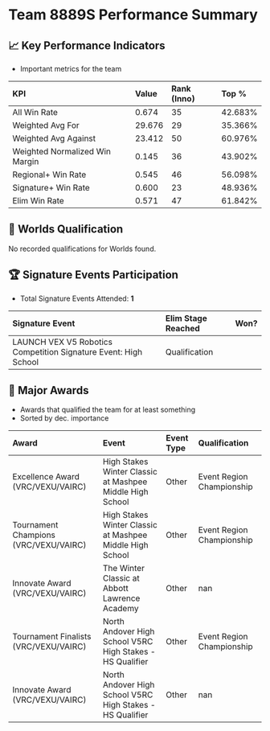 # Team 8889S Performance Summary

## 📈 Key Performance Indicators
- Important metrics for the team

| KPI | Value | Rank (Inno) | Top % |
|:---|:-----|:----|:-----|
| All Win Rate | 0.674 | 35 | 42.683% |
| Weighted Avg For | 29.676 | 29 | 35.366% |
| Weighted Avg Against | 23.412 | 50 | 60.976% |
| Weighted Normalized Win Margin | 0.145 | 36 | 43.902% |
| Regional+ Win Rate | 0.545 | 46 | 56.098% |
| Signature+ Win Rate | 0.600 | 23 | 48.936% |
| Elim Win Rate | 0.571 | 47 | 61.842% |


## 🎯 Worlds Qualification
No recorded qualifications for Worlds found.

## 🏆 Signature Events Participation
- Total Signature Events Attended: **1**

| Signature Event | Elim Stage Reached | Won? |
|:----------------|:-------------------|:----|
| LAUNCH VEX V5 Robotics Competition Signature Event: High School | Qualification |  |


## 🥇 Major Awards
- Awards that qualified the team for at least something
- Sorted by dec. importance

| Award | Event | Event Type | Qualification |
|:------|:------|:-----------|:--------------|
| Excellence Award (VRC/VEXU/VAIRC) | High Stakes Winter Classic at Mashpee Middle High School | Other | Event Region Championship |
| Tournament Champions (VRC/VEXU/VAIRC) | High Stakes Winter Classic at Mashpee Middle High School | Other | Event Region Championship |
| Innovate Award (VRC/VEXU/VAIRC) | The Winter Classic at Abbott Lawrence Academy | Other | nan |
| Tournament Finalists (VRC/VEXU/VAIRC) | North Andover High School V5RC High Stakes - HS Qualifier | Other | Event Region Championship |
| Innovate Award (VRC/VEXU/VAIRC) | North Andover High School V5RC High Stakes - HS Qualifier | Other | nan |

